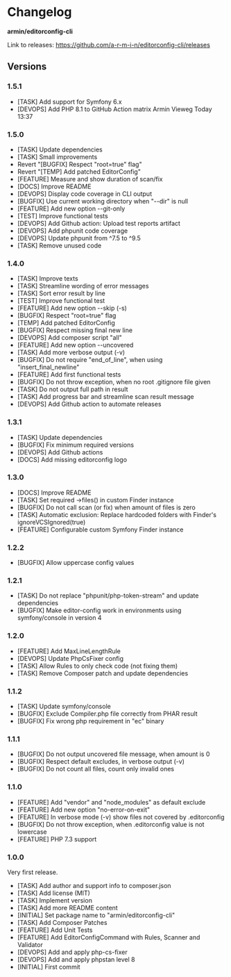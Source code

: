 # Changelog

**armin/editorconfig-cli**

Link to releases: https://github.com/a-r-m-i-n/editorconfig-cli/releases


## Versions

### 1.5.1

- [TASK] Add support for Symfony 6.x
- [DEVOPS] Add PHP 8.1 to GitHub Action matrix Armin Vieweg Today 13:37

### 1.5.0

- [TASK] Update dependencies
- [TASK] Small improvements
- Revert "[BUGFIX] Respect "root=true" flag"
- Revert "[TEMP] Add patched EditorConfig"
- [FEATURE] Measure and show duration of scan/fix
- [DOCS] Improve README
- [DEVOPS] Display code coverage in CLI output
- [BUGFIX] Use current working directory when "--dir" is null
- [FEATURE] Add new option --git-only
- [TEST] Improve functional tests
- [DEVOPS] Add Github action: Upload test reports artifact
- [DEVOPS] Add phpunit code coverage
- [DEVOPS] Update phpunit from ^7.5 to ^9.5
- [TASK] Remove unused code


### 1.4.0

- [TASK] Improve texts
- [TASK] Streamline wording of error messages
- [TASK] Sort error result by line
- [TEST] Improve functional test
- [FEATURE] Add new option --skip (-s)
- [BUGFIX] Respect "root=true" flag
- [TEMP] Add patched EditorConfig
- [BUGFIX] Respect missing final new line
- [DEVOPS] Add composer script "all"
- [FEATURE] Add new option --uncovered
- [TASK] Add more verbose output (-v)
- [BUGFIX] Do not require "end_of_line", when using "insert_final_newline"
- [FEATURE] Add first functional tests
- [BUGFIX] Do not throw exception, when no root .gitignore file given
- [TASK] Do not output full path in result
- [TASK] Add progress bar and streamline scan result message
- [DEVOPS] Add Github action to automate releases


### 1.3.1

- [TASK] Update dependencies
- [BUGFIX] Fix minimum required versions
- [DEVOPS] Add Github actions
- [DOCS] Add missing editorconfig logo


### 1.3.0

- [DOCS] Improve README
- [TASK] Set required ->files() in custom Finder instance
- [BUGFIX] Do not call scan (or fix) when amount of files is zero
- [TASK] Automatic exclusion: Replace hardcoded folders with Finder's ignoreVCSIgnored(true)
- [FEATURE] Configurable custom Symfony Finder instance


### 1.2.2

- [BUGFIX] Allow uppercase config values


### 1.2.1

- [TASK] Do not replace "phpunit/php-token-stream" and update dependencies
- [BUGFIX] Make editor-config work in environments using symfony/console in version 4


### 1.2.0

- [FEATURE] Add MaxLineLengthRule
- [DEVOPS] Update PhpCsFixer config
- [TASK] Allow Rules to only check code (not fixing them)
- [TASK] Remove Composer patch and update dependencies


### 1.1.2

- [TASK] Update symfony/console
- [BUGFIX] Exclude Compiler.php file correctly from PHAR result
- [BUGFIX] Fix wrong php requirement in "ec" binary


### 1.1.1

- [BUGFIX] Do not output uncovered file message, when amount is 0
- [BUGFIX] Respect default excludes, in verbose output (-v)
- [BUGFIX] Do not count all files, count only invalid ones


### 1.1.0

- [FEATURE] Add "vendor" and "node_modules" as default exclude
- [FEATURE] Add new option "no-error-on-exit"
- [FEATURE] In verbose mode (-v) show files not covered by .editorconfig
- [BUGFIX] Do not throw exception, when .editorconfig value is not lowercase
- [FEATURE] PHP 7.3 support


### 1.0.0

Very first release.

- [TASK] Add author and support info to composer.json
- [TASK] Add license (MIT)
- [TASK] Implement version
- [TASK] Add more README content
- [INITIAL] Set package name to "armin/editorconfig-cli"
- [TASK] Add Composer Patches
- [FEATURE] Add Unit Tests
- [FEATURE] Add EditorConfigCommand with Rules, Scanner and Validator
- [DEVOPS] Add and apply php-cs-fixer
- [DEVOPS] Add and apply phpstan level 8
- [INITIAL] First commit
